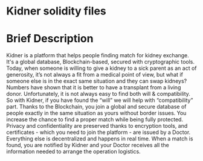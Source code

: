 # Kidner solidity files

# Brief Description
Kidner is a platform that helps people finding match for kidney exchange. It's a global database, Blockchain-based, secured with cryptographic tools.
Today, when someone is willing to give a kidney to a sick parent as an act of generosity, it’s not always a fit from a medical point of view, but what if someone else is in the exact same situation and they can swap kidneys?
Numbers have shown that it is better to have a transplant from a living donor.
Unfortunately, it is not always easy to find both will & compatibility.
So with Kidner, if you have found the “will” we will help with “compatibility” part.
Thanks to the Blockchain, you join a global and secure database of people exactly in the same situation as yours without border issues. You increase the chance to find a proper match while being fully protected.
Privacy and confidentiality are preserved thanks to encryption tools, and certificates - which you need to join the platform - are issued by a Doctor. Everything else is decentralized and happens in real time.
When a match is found, you are notified by Kidner and your Doctor receives all the information needed to arrange the operation logistics.
